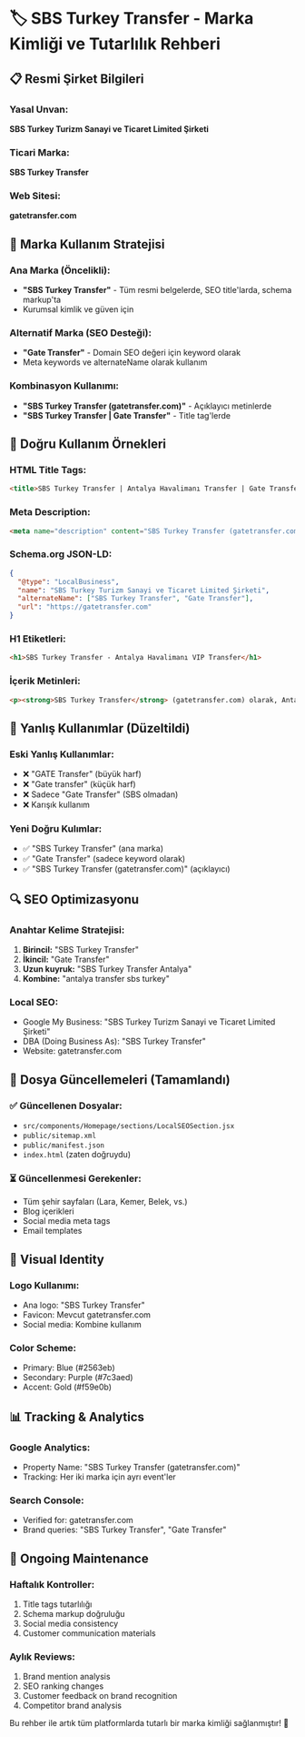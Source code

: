 # 🏷️ SBS Turkey Transfer - Marka Kimliği ve Tutarlılık Rehberi

## 📋 **Resmi Şirket Bilgileri**

### **Yasal Unvan:**
**SBS Turkey Turizm Sanayi ve Ticaret Limited Şirketi**

### **Ticari Marka:**
**SBS Turkey Transfer**

### **Web Sitesi:**
**gatetransfer.com**

## 🎯 **Marka Kullanım Stratejisi**

### **Ana Marka (Öncelikli):**
- **"SBS Turkey Transfer"** - Tüm resmi belgelerde, SEO title'larda, schema markup'ta
- Kurumsal kimlik ve güven için

### **Alternatif Marka (SEO Desteği):**
- **"Gate Transfer"** - Domain SEO değeri için keyword olarak
- Meta keywords ve alternateName olarak kullanım

### **Kombinasyon Kullanımı:**
- **"SBS Turkey Transfer (gatetransfer.com)"** - Açıklayıcı metinlerde
- **"SBS Turkey Transfer | Gate Transfer"** - Title tag'lerde

## 📝 **Doğru Kullanım Örnekleri**

### **HTML Title Tags:**
```html
<title>SBS Turkey Transfer | Antalya Havalimanı Transfer | Gate Transfer</title>
```

### **Meta Description:**
```html
<meta name="description" content="SBS Turkey Transfer (gatetransfer.com) ile Antalya havalimanı transfer hizmeti. 7/24 güvenli, VIP araç transfer çözümleri." />
```

### **Schema.org JSON-LD:**
```json
{
  "@type": "LocalBusiness",
  "name": "SBS Turkey Turizm Sanayi ve Ticaret Limited Şirketi",
  "alternateName": ["SBS Turkey Transfer", "Gate Transfer"],
  "url": "https://gatetransfer.com"
}
```

### **H1 Etiketleri:**
```html
<h1>SBS Turkey Transfer - Antalya Havalimanı VIP Transfer</h1>
```

### **İçerik Metinleri:**
```html
<p><strong>SBS Turkey Transfer</strong> (gatetransfer.com) olarak, Antalya transfer hizmetlerinde...</p>
```

## 🚫 **Yanlış Kullanımlar (Düzeltildi)**

### **Eski Yanlış Kullanımlar:**
- ❌ "GATE Transfer" (büyük harf)
- ❌ "Gate transfer" (küçük harf)
- ❌ Sadece "Gate Transfer" (SBS olmadan)
- ❌ Karışık kullanım

### **Yeni Doğru Kulımlar:**
- ✅ "SBS Turkey Transfer" (ana marka)
- ✅ "Gate Transfer" (sadece keyword olarak)
- ✅ "SBS Turkey Transfer (gatetransfer.com)" (açıklayıcı)

## 🔍 **SEO Optimizasyonu**

### **Anahtar Kelime Stratejisi:**
1. **Birincil:** "SBS Turkey Transfer"
2. **İkincil:** "Gate Transfer" 
3. **Uzun kuyruk:** "SBS Turkey Transfer Antalya"
4. **Kombine:** "antalya transfer sbs turkey"

### **Local SEO:**
- Google My Business: "SBS Turkey Turizm Sanayi ve Ticaret Limited Şirketi"
- DBA (Doing Business As): "SBS Turkey Transfer"
- Website: gatetransfer.com

## 📄 **Dosya Güncellemeleri (Tamamlandı)**

### **✅ Güncellenen Dosyalar:**
- `src/components/Homepage/sections/LocalSEOSection.jsx`
- `public/sitemap.xml`
- `public/manifest.json`
- `index.html` (zaten doğruydu)

### **⏳ Güncellenmesi Gerekenler:**
- Tüm şehir sayfaları (Lara, Kemer, Belek, vs.)
- Blog içerikleri
- Social media meta tags
- Email templates

## 🎨 **Visual Identity**

### **Logo Kullanımı:**
- Ana logo: "SBS Turkey Transfer"
- Favicon: Mevcut gatetransfer.com
- Social media: Kombine kullanım

### **Color Scheme:**
- Primary: Blue (#2563eb)
- Secondary: Purple (#7c3aed)
- Accent: Gold (#f59e0b)

## 📊 **Tracking & Analytics**

### **Google Analytics:**
- Property Name: "SBS Turkey Transfer (gatetransfer.com)"
- Tracking: Her iki marka için ayrı event'ler

### **Search Console:**
- Verified for: gatetransfer.com
- Brand queries: "SBS Turkey Transfer", "Gate Transfer"

## 🔄 **Ongoing Maintenance**

### **Haftalık Kontroller:**
1. Title tags tutarlılığı
2. Schema markup doğruluğu
3. Social media consistency
4. Customer communication materials

### **Aylık Reviews:**
1. Brand mention analysis
2. SEO ranking changes
3. Customer feedback on brand recognition
4. Competitor brand analysis

Bu rehber ile artık tüm platformlarda tutarlı bir marka kimliği sağlanmıştır! 🚀
